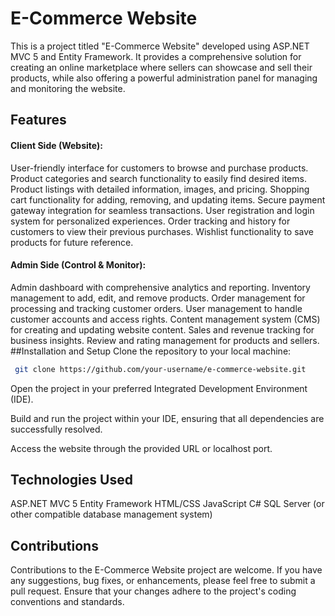 # E-Commerce Website

This is a project titled "E-Commerce Website" developed using ASP.NET MVC 5 and Entity Framework. It provides a comprehensive solution for creating an online marketplace where sellers can showcase and sell their products, while also offering a powerful administration panel for managing and monitoring the website.

## Features
#### Client Side (Website):

User-friendly interface for customers to browse and purchase products.
Product categories and search functionality to easily find desired items.
Product listings with detailed information, images, and pricing.
Shopping cart functionality for adding, removing, and updating items.
Secure payment gateway integration for seamless transactions.
User registration and login system for personalized experiences.
Order tracking and history for customers to view their previous purchases.
Wishlist functionality to save products for future reference.
#### Admin Side (Control & Monitor):

Admin dashboard with comprehensive analytics and reporting.
Inventory management to add, edit, and remove products.
Order management for processing and tracking customer orders.
User management to handle customer accounts and access rights.
Content management system (CMS) for creating and updating website content.
Sales and revenue tracking for business insights.
Review and rating management for products and sellers.
##Installation and Setup
Clone the repository to your local machine:
   ```bash
    git clone https://github.com/your-username/e-commerce-website.git
   ```
Open the project in your preferred Integrated Development Environment (IDE).

Build and run the project within your IDE, ensuring that all dependencies are successfully resolved.

Access the website through the provided URL or localhost port.

## Technologies Used
ASP.NET MVC 5
Entity Framework
HTML/CSS
JavaScript
C#
SQL Server (or other compatible database management system)
## Contributions
Contributions to the E-Commerce Website project are welcome. If you have any suggestions, bug fixes, or enhancements, please feel free to submit a pull request. Ensure that your changes adhere to the project's coding conventions and standards.
